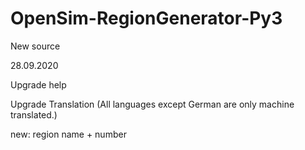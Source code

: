 # OpenSim-RegionGenerator-Py3
New source

28.09.2020 

Upgrade help

Upgrade Translation (All languages except German are only machine translated.)

new: region name + number
